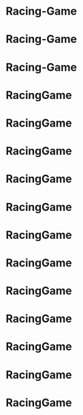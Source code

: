# Racing-Game
# Racing-Game
# Racing-Game
# RacingGame
# RacingGame
# RacingGame
# RacingGame
# RacingGame
# RacingGame
# RacingGame
# RacingGame
# RacingGame
# RacingGame
# RacingGame
# RacingGame
